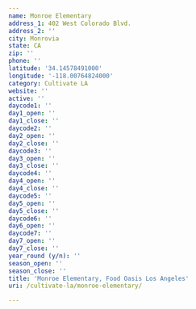 ```yaml
---
name: Monroe Elementary
address_1: 402 West Colorado Blvd.
address_2: ''
city: Monrovia
state: CA
zip: ''
phone: ''
latitude: '34.14578491000'
longitude: '-118.00764824000'
category: Cultivate LA
website: ''
active: ''
daycode1: ''
day1_open: ''
day1_close: ''
daycode2: ''
day2_open: ''
day2_close: ''
daycode3: ''
day3_open: ''
day3_close: ''
daycode4: ''
day4_open: ''
day4_close: ''
daycode5: ''
day5_open: ''
day5_close: ''
daycode6: ''
day6_open: ''
daycode7: ''
day7_open: ''
day7_close: ''
year_round (y/n): ''
season_open: ''
season_close: ''
title: 'Monroe Elementary, Food Oasis Los Angeles'
uri: /cultivate-la/monroe-elementary/

---
```

